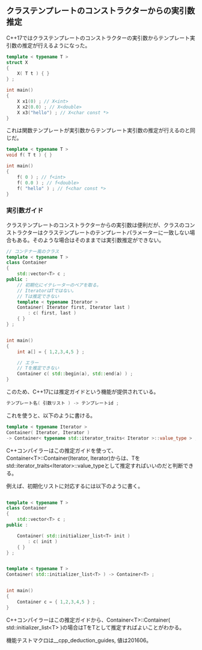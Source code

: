 ## クラステンプレートのコンストラクターからの実引数推定

C++17ではクラステンプレートのコンストラクターの実引数からテンプレート実引数の推定が行えるようになった。

~~~cpp
template < typename T >
struct X
{
    X( T t ) { }
} ;

int main()
{
    X x1(0) ; // X<int>
    X x2(0.0) ; // X<double>
    X x3("hello") ; // X<char const *>
}
~~~

これは関数テンプレートが実引数からテンプレート実引数の推定が行えるのと同じだ。

~~~cpp
template < typename T >
void f( T t ) { }

int main()
{
    f( 0 ) ; // f<int>
    f( 0.0 ) ; // f<double>
    f( "hello" ) ; // f<char const *>
}
~~~



### 実引数ガイド

クラステンプレートのコンストラクターからの実引数は便利だが、クラスのコンストラクターはクラステンプレートのテンプレートパラメーターに一致しない場合もある。そのような場合はそのままでは実引数推定ができない。

~~~cpp
// コンテナー風のクラス
template < typename T >
class Container
{
    std::vector<T> c ;
public :
    // 初期化にイテレーターのペアを取る。
    // IteratorはTではない。
    // Tは推定できない
    template < typename Iterator >
    Container( Iterator first, Iterator last )
        : c( first, last )
    { }
} ;


int main()
{
    int a[] = { 1,2,3,4,5 } ;

    // エラー
    // Tを推定できない
    Container c( std::begin(a), std::end(a) ) ;
}
~~~

このため、C++17には推定ガイドという機能が提供されている。

~~~c++
テンプレート名( 引数リスト ) -> テンプレートid ;
~~~

これを使うと、以下のように書ける。

~~~c++
template < typename Iterator >
Container( Iterator, Iterator )
-> Container< typename std::iterator_traits< Iterator >::value_type > ;
~~~

C++コンパイラーはこの推定ガイドを使って、Container\<T\>::Container(Iterator, Iterator)からは、Tをstd::iterator_traits\<Iterator\>::value_typeとして推定すればいいのだと判断できる。

例えば、初期化リストに対応するには以下のように書く。

~~~cpp

template < typename T >
class Container
{
    std::vector<T> c ;
public :

    Container( std::initializer_list<T> init )
        : c( init )
    { }
} ;


template < typename T >
Container( std::initializer_list<T> ) -> Container<T> ;


int main()
{
    Container c = { 1,2,3,4,5 } ;
}
~~~

C++コンパイラーはこの推定ガイドから、Container\<T\>::Container( std::initializer_list\<T\> )の場合はTをTとして推定すればよいことがわかる。

機能テストマクロは__cpp_deduction_guides, 値は201606。

